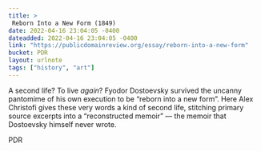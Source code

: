 ```yaml
---
title: > 
 Reborn Into a New Form (1849)
date: 2022-04-16 23:04:05 -0400
dateadded: 2022-04-16 23:04:05 -0400
link: "https://publicdomainreview.org/essay/reborn-into-a-new-form"
bucket: PDR
layout: urlnote
tags: ["history", "art"]
--- 
```

A second life? To live *again*? Fyodor Dostoevsky survived the uncanny pantomime of his own execution to be “reborn into a new form”. Here Alex Christofi gives these very words a kind of second life, stitching primary source excerpts into a “reconstructed memoir” — the memoir that Dostoevsky himself never wrote.
 <!-- end excerpt --> 
<div class='bucket'><a class='internal-link' src='_notes/buckets/PDR'>PDR</a></div> 
